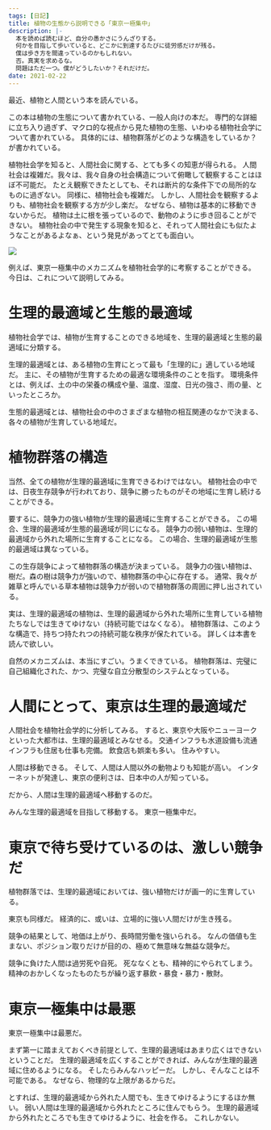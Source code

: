 ```yaml
---
tags: [日記]
title: 植物の生態から説明できる「東京一極集中」
description: |-
  本を読めば読むほど、自分の愚かさにうんざりする。
  何かを目指して歩いていると、どこかに到達するたびに徒労感だけが残る。
  僕は歩き方を間違っているのかもしれない。
  否。真実を求めるな。
  問題はただ一つ。僕がどうしたいか？それだけだ。
date: 2021-02-22
---
```


最近、植物と人間という本を読んでいる。

この本は植物の生態について書かれている、一般人向けの本だ。
専門的な詳細に立ち入り過ぎず、マクロ的な視点から見た植物の生態、いわゆる植物社会学について書かれている。
具体的には、植物群落がどのような構造をしているか？が書かれている。

植物社会学を知ると、人間社会に関する、とても多くの知恵が得られる。
人間社会は複雑だ。我々は、我々自身の社会構造について俯瞰して観察することはほぼ不可能だ。
たとえ観察できたとしても、それは断片的な条件下での局所的なものに過ぎない。
同様に、植物社会も複雑だ。
しかし、人間社会を観察するよりも、植物社会を観察する方が少し楽だ。
なぜなら、植物は基本的に移動できないからだ。
植物は土に根を張っているので、動物のように歩き回ることができない。
植物社会の中で発生する現象を知ると、それって人間社会にも似たようなことがあるよなぁ、という発見があってとても面白い。

<a href="https://www.amazon.co.jp/%E6%A4%8D%E7%89%A9%E3%81%A8%E4%BA%BA%E9%96%93-%E7%94%9F%E7%89%A9%E7%A4%BE%E4%BC%9A%E3%81%AE%E3%83%90%E3%83%A9%E3%83%B3%E3%82%B9-NHK%E3%83%96%E3%83%83%E3%82%AF%E3%82%B9-%E5%AE%AE%E8%84%87-%E6%98%AD/dp/4140011092?&linkCode=li2&tag=taito062507-22&linkId=45de31a32baf275d60d121bdaa372687&language=ja_JP&ref_=as_li_ss_il" target="_blank"><img border="0" src="//ws-fe.amazon-adsystem.com/widgets/q?_encoding=UTF8&ASIN=4140011092&Format=_SL160_&ID=AsinImage&MarketPlace=JP&ServiceVersion=20070822&WS=1&tag=taito062507-22&language=ja_JP" ></a><img src="https://ir-jp.amazon-adsystem.com/e/ir?t=taito062507-22&language=ja_JP&l=li2&o=9&a=4140011092" width="1" height="1" border="0" alt="" style="border:none !important; margin:0px !important;" />

例えば、東京一極集中のメカニズムを植物社会学的に考察することができる。
今日は、これについて説明してみる。

# 生理的最適域と生態的最適域

植物社会学では、植物が生育することのできる地域を、生理的最適域と生態的最適域に分類する。

生理的最適域とは、ある植物の生育にとって最も「生理的に」適している地域だ。
主に、その植物が生育するための最適な環境条件のことを指す。
環境条件とは、例えば、土の中の栄養の構成や量、温度、湿度、日光の強さ、雨の量、といったところか。

生態的最適域とは、植物社会の中のさまざまな植物の相互関連のなかで決まる、各々の植物が生育している地域だ。

# 植物群落の構造

当然、全ての植物が生理的最適域に生育できるわけではない。
植物社会の中では、日夜生存競争が行われており、競争に勝ったものがその地域に生育し続けることができる。

要するに、競争力の強い植物が生理的最適域に生育することができる。
この場合、生理的最適域が生態的最適域が同じになる。
競争力の弱い植物は、生理的最適域から外れた場所に生育することになる。
この場合、生理的最適域が生態的最適域は異なっている。

この生存競争によって植物群落の構造が決まっている。
競争力の強い植物は、樹だ。森の樹は競争力が強いので、植物群落の中心に存在する。
通常、我々が雑草と呼んでいる草本植物は競争力が弱いので植物群落の周囲に押し出されている。

実は、生理的最適域の植物は、生理的最適域から外れた場所に生育している植物たちなしでは生きてゆけない（持続可能ではなくなる）。
植物群落は、このような構造で、持ちつ持たれつの持続可能な秩序が保たれている。
詳しくは本書を読んで欲しい。

自然のメカニズムは、本当にすごい。うまくできている。
植物群落は、完璧に自己組織化された、かつ、完璧な自立分散型のシステムとなっている。

# 人間にとって、東京は生理的最適域だ

人間社会を植物社会学的に分析してみる。
すると、東京や大阪やニューヨークといった大都市は、生理的最適域とみなせる。
交通インフラも水道設備も流通インフラも住居も仕事も完備。
飲食店も娯楽も多い。
住みやすい。

人間は移動できる。
そして、人間は人間以外の動物よりも知能が高い。
インターネットが発達し、東京の便利さは、日本中の人が知っている。

だから、人間は生理的最適域へ移動するのだ。

みんな生理的最適域を目指して移動する。
東京一極集中だ。

# 東京で待ち受けているのは、激しい競争だ

植物群落では、生理的最適域においては、強い植物だけが画一的に生育している。

東京も同様だ。
経済的に、或いは、立場的に強い人間だけが生き残る。

競争の結果として、地価は上がり、長時間労働を強いられる。
なんの価値も生まない、ポジション取りだけが目的の、極めて無意味な無益な競争だ。

競争に負けた人間は過労死や自死。
死ななくとも、精神的にやられてしまう。
精神のおかしくなったものたちが繰り返す暴飲・暴食・暴力・散財。

# 東京一極集中は最悪

東京一極集中は最悪だ。

まず第一に踏まえておくべき前提として、生理的最適域はあまり広くはできないということだ。
生理的最適域を広くすることができれば、みんなが生理的最適域に住めるようになる。
そしたらみんなハッピーだ。
しかし、そんなことは不可能である。
なぜなら、物理的な上限があるからだ。

とすれば、生理的最適域から外れた人間でも、生きてゆけるようにするほか無い。
弱い人間は生理的最適域から外れたところに住んでもらう。
生理的最適域から外れたところでも生きてゆけるように、社会を作る。
これしかない。
